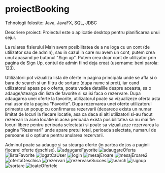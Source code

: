 # proiectBooking

Tehnologii folosite: Java, JavaFX, SQL, JDBC


Descriere proiect:
  Proiectul este o aplicatie desktop pentru planificarea unui sejur.
  
  La rularea fisierului Main avem posibilitatea de a ne loga cu un cont (de utilizator sau de admin), sau in cazul in care nu avem un cont, putem crea unul apasand pe butonul "Sign up". Putem crea doar cont de utilizator prin pagina de Sign Up, contul de admin fiind deja creat (username: beni parola: 123).
  
  Utilizatorii pot vizualiza lista de oferte in pagina principala unde se afla si o bara de search si un filtru de sortare (dupa nume si pret), iar cand utilizatorul apasa pe o oferta, poate vedea detaliile despre aceasta, sa o adauge/stearga din lista de favorite si sa isi faca o rezervare.
  Dupa adaugarea unei oferte la favorite, utilizatorul poate sa vizualizeze oferta asta mai usor de la pagina "Favorite".
  Dupa rezervarea unei oferte utilizatorul primeste un popup cu confirmarea rezervarii (deoarece exista un numar limitat de locuri la fiecare locatie, asa ca daca si alti utilizatori si-au facut rezervari la acea locatie in acea perioada exista posibilitatea sa nu mai fie locuri libere pentru perioada selectata) si poate sa vizualizeze rezervarea la pagina "Rezervari" unde apare pretul total, perioada selectata, numarul de persoane si o optiune pentru anularea rezervarii.
  
  Adminul poate sa adauge si sa stearga oferte (in partea de jos a paginii fiecarei oferte deschise).
![adaugareFavorite](https://github.com/beni0104/proiect_pi/assets/105773450/41bc2db0-ff4d-466e-be32-dcae24cf3c0e)
![adaugareOferta](https://github.com/beni0104/proiect_pi/assets/105773450/31ef3d16-26c1-4d83-a167-97df599b79fc)
![listaFavorite](https://github.com/beni0104/proiect_pi/assets/105773450/fe571a36-8df3-4b8a-907b-f6a4c8767f34)
![logatCaUser](https://github.com/beni0104/proiect_pi/assets/105773450/d9558ba8-1798-4967-bd5d-0db5c4c1aa1a)
![login](https://github.com/beni0104/proiect_pi/assets/105773450/2a464383-6b55-4b24-9a76-cc328d1d66c8)
![mesajEroare](https://github.com/beni0104/proiect_pi/assets/105773450/538f92fb-e534-4d88-8845-59fcf1e31a17)
![mesajEroare2](https://github.com/beni0104/proiect_pi/assets/105773450/8edf5210-4c0d-4525-9db1-10f20e37d210)
![ofertaDeschisa](https://github.com/beni0104/proiect_pi/assets/105773450/7b1d261d-a8d6-4bbb-ba1e-e1f1990cb03a)
![rezervari](https://github.com/beni0104/proiect_pi/assets/105773450/2a6df6d9-f810-44eb-acf9-c4f3d9ec585b)
![rezervaseSucces](https://github.com/beni0104/proiect_pi/assets/105773450/d44f55a7-a456-4458-9ae3-49eb10800a0e)
![search](https://github.com/beni0104/proiect_pi/assets/105773450/3aeb54d6-d692-41d8-a114-bbfe58767656)
![signup](https://github.com/beni0104/proiect_pi/assets/105773450/331aca78-8916-48cc-b9c9-c3ecac920083)
![sortare](https://github.com/beni0104/proiect_pi/assets/105773450/f7417114-7dd2-4b5e-80e2-858a244f855a)
![toateOfertele](https://github.com/beni0104/proiect_pi/assets/105773450/0af6aab7-f232-489e-a4e4-75df72efbcef)
